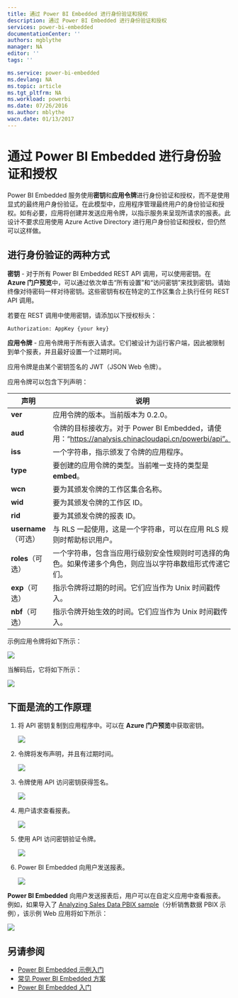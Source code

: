```yaml
---
title: 通过 Power BI Embedded 进行身份验证和授权
description: 通过 Power BI Embedded 进行身份验证和授权
services: power-bi-embedded
documentationCenter: ''
authors: mgblythe
manager: NA
editor: ''
tags: ''

ms.service: power-bi-embedded
ms.devlang: NA
ms.topic: article
ms.tgt_pltfrm: NA
ms.workload: powerbi
ms.date: 07/26/2016
ms.author: mblythe
wacn.date: 01/13/2017
---
```


# 通过 Power BI Embedded 进行身份验证和授权

Power BI Embedded 服务使用**密钥**和**应用令牌**进行身份验证和授权，而不是使用显式的最终用户身份验证。在此模型中，应用程序管理最终用户的身份验证和授权。如有必要，应用将创建并发送应用令牌，以指示服务来呈现所请求的报表。此设计不要求应用使用 Azure Active Directory 进行用户身份验证和授权，但仍然可以这样做。

## 进行身份验证的两种方式

**密钥** - 对于所有 Power BI Embedded REST API 调用，可以使用密钥。在 **Azure 门户预览**中，可以通过依次单击“所有设置”和“访问密钥”来找到密钥。请始终像对待密码一样对待密钥。这些密钥有权在特定的工作区集合上执行任何 REST API 调用。

若要在 REST 调用中使用密钥，请添加以下授权标头：

```
Authorization: AppKey {your key}
```

**应用令牌** - 应用令牌用于所有嵌入请求。它们被设计为运行客户端，因此被限制到单个报表，并且最好设置一个过期时间。

应用令牌是由某个密钥签名的 JWT（JSON Web 令牌）。

应用令牌可以包含下列声明：

| 声明 | 说明 |
|--------------|------------|
| **ver** | 应用令牌的版本。当前版本为 0.2.0。 |
| **aud** | 令牌的目标接收方。对于 Power BI Embedded，请使用：“https://analysis.chinacloudapi.cn/powerbi/api”。 |
| **iss** | 一个字符串，指示颁发了令牌的应用程序。 |
| **type** | 要创建的应用令牌的类型。当前唯一支持的类型是 **embed**。 |
| **wcn** | 要为其颁发令牌的工作区集合名称。 |
| **wid** | 要为其颁发令牌的工作区 ID。 |
| **rid** | 要为其颁发令牌的报表 ID。 |
| **username**（可选） | 与 RLS 一起使用，这是一个字符串，可以在应用 RLS 规则时帮助标识用户。 |
| **roles**（可选） | 一个字符串，包含当应用行级别安全性规则时可选择的角色。如果传递多个角色，则应当以字符串数组形式传递它们。 |
| **exp**（可选） | 指示令牌将过期的时间。它们应当作为 Unix 时间戳传入。 |
| **nbf**（可选） | 指示令牌开始生效的时间。它们应当作为 Unix 时间戳传入。 |

示例应用令牌将如下所示：

![](./media/power-bi-embedded-app-token-flow/power-bi-embedded-app-token-flow-sample-coded.png)  

当解码后，它将如下所示：

![](./media/power-bi-embedded-app-token-flow/power-bi-embedded-app-token-flow-sample-decoded.png)  

## 下面是流的工作原理

1. 将 API 密钥复制到应用程序中。可以在 **Azure 门户预览**中获取密钥。

    ![](./media/powerbi-embedded-get-started-sample/azure-portal.png)  

2. 令牌将发布声明，并且有过期时间。

    ![](./media/powerbi-embedded-get-started-sample/power-bi-embedded-token-2.png)  

3. 令牌使用 API 访问密钥获得签名。

    ![](./media/powerbi-embedded-get-started-sample\power-bi-embedded-token-3.png)  

4. 用户请求查看报表。

    ![](./media/powerbi-embedded-get-started-sample/power-bi-embedded-token-4.png)  

5. 使用 API 访问密钥验证令牌。

    ![](./media/powerbi-embedded-get-started-sample/power-bi-embedded-token-5.png)  

6. Power BI Embedded 向用户发送报表。

    ![](./media/powerbi-embedded-get-started-sample/power-bi-embedded-token-6.png)  

**Power BI Embedded** 向用户发送报表后，用户可以在自定义应用中查看报表。例如，如果导入了 [Analyzing Sales Data PBIX sample](http://download.microsoft.com/download/1/4/E/14EDED28-6C58-4055-A65C-23B4DA81C4DE/Analyzing_Sales_Data.pbix)（分析销售数据 PBIX 示例），该示例 Web 应用将如下所示：

![](./media/powerbi-embedded-get-started-sample/sample-web-app.png)  

## 另请参阅
- [Power BI Embedded 示例入门](./power-bi-embedded-get-started-sample.md)
- [常见 Power BI Embedded 方案](./power-bi-embedded-scenarios.md)
- [Power BI Embedded 入门](./power-bi-embedded-get-started.md)

<!---HONumber=Mooncake_1010_2016-->